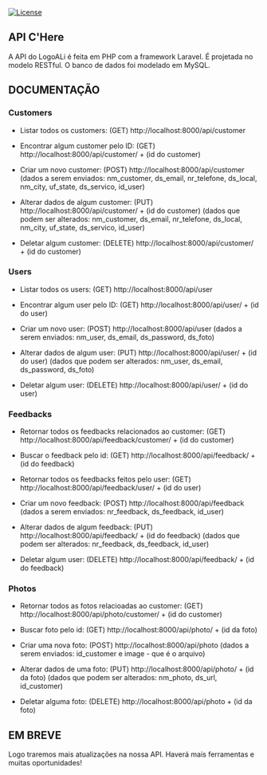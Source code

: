<a href="https://packagist.org/packages/laravel/framework"><img src="https://img.shields.io/packagist/l/laravel/framework" alt="License"></a>
</p>

## API C'Here

A API do LogoALi é feita em PHP com a framework Laravel. É projetada no
modelo RESTful.
O banco de dados foi modelado em MySQL.

## DOCUMENTAÇÃO

### Customers

- Listar todos os customers: (GET)
http://localhost:8000/api/customer

- Encontrar algum customer pelo ID: (GET)
http://localhost:8000/api/customer/ + (id do customer)

- Criar um novo customer: (POST)
http://localhost:8000/api/customer
(dados a serem enviados: nm_customer, ds_email, nr_telefone, ds_local, nm_city,
uf_state, ds_servico, id_user)

- Alterar dados de algum customer: (PUT)
http://localhost:8000/api/customer/ + (id do customer)
(dados que podem ser alterados: nm_customer, ds_email, nr_telefone, ds_local, nm_city,
uf_state, ds_servico, id_user)

- Deletar algum customer: (DELETE)
http://localhost:8000/api/customer/ + (id do customer)

### Users

- Listar todos os users: (GET)
http://localhost:8000/api/user

- Encontrar algum user pelo ID: (GET)
http://localhost:8000/api/user/ + (id do user)

- Criar um novo user: (POST)
http://localhost:8000/api/user
(dados a serem enviados: nm_user, ds_email, ds_password, ds_foto)

- Alterar dados de algum user: (PUT)
http://localhost:8000/api/user/ + (id do user)
(dados que podem ser alterados: nm_user, ds_email, ds_password, ds_foto)

- Deletar algum user: (DELETE)
http://localhost:8000/api/user/ + (id do user)

### Feedbacks

- Retornar todos os feedbacks relacionados ao customer: (GET)
http://localhost:8000/api/feedback/customer/ + (id do customer)

- Buscar o feedback pelo id: (GET)
http://localhost:8000/api/feedback/ + (id do feedback)

- Retornar todos os feedbacks feitos pelo user: (GET)
http://localhost:8000/api/feedback/user/ + (id do user)

- Criar um novo feedback: (POST)
http://localhost:8000/api/feedback
(dados a serem enviados: nr_feedback, ds_feedback, id_user)

- Alterar dados de algum feedback: (PUT)
http://localhost:8000/api/feedback/ + (id do feedback)
(dados que podem ser alterados: nr_feedback, ds_feedback, id_user)

- Deletar algum user: (DELETE)
http://localhost:8000/api/feedback/ + (id do feedback)

### Photos

- Retornar todos as fotos relacioadas ao customer: (GET)
http://localhost:8000/api/photo/customer/ + (id do customer)

- Buscar foto pelo id: (GET)
http://localhost:8000/api/photo/ + (id da foto)

- Criar uma nova foto: (POST)
http://localhost:8000/api/photo
(dados a serem enviados: id_customer e image - que é o arquivo)

- Alterar dados de uma foto: (PUT)
http://localhost:8000/api/photo/ + (id da foto)
(dados que podem ser alterados: nm_photo, ds_url, id_customer)

- Deletar alguma foto: (DELETE)
http://localhost:8000/api/photo + (id da foto)

## EM BREVE

Logo traremos mais atualizações na nossa API. Haverá mais ferramentas e muitas oportunidades!
